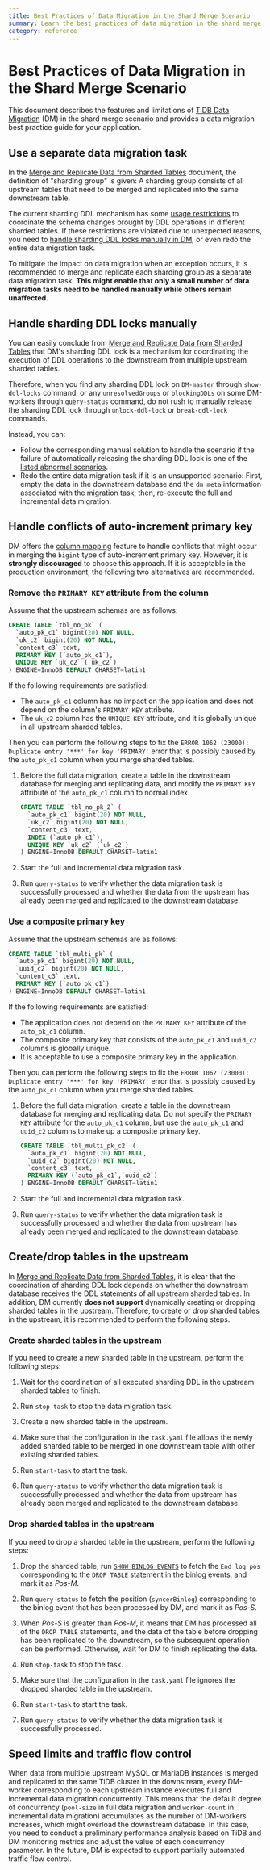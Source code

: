 ```yaml
---
title: Best Practices of Data Migration in the Shard Merge Scenario
summary: Learn the best practices of data migration in the shard merge scenario.
category: reference
---
```


# Best Practices of Data Migration in the Shard Merge Scenario

This document describes the features and limitations of [TiDB Data Migration](https://github.com/pingcap/dm) (DM) in the shard merge scenario and provides a data migration best practice guide for your application.

## Use a separate data migration task

In the [Merge and Replicate Data from Sharded Tables](feature-shard-merge.md#principles) document, the definition of "sharding group" is given: A sharding group consists of all upstream tables that need to be merged and replicated into the same downstream table.

The current sharding DDL mechanism has some [usage restrictions](feature-shard-merge.md#restrictions) to coordinate the schema changes brought by DDL operations in different sharded tables. If these restrictions are violated due to unexpected reasons, you need to [handle sharding DDL locks manually in DM](manually-handling-sharding-ddl-locks.md), or even redo the entire data migration task.

To mitigate the impact on data migration when an exception occurs, it is recommended to merge and replicate each sharding group as a separate data migration task. **This might enable that only a small number of data migration tasks need to be handled manually while others remain unaffected.**

## Handle sharding DDL locks manually

You can easily conclude from [Merge and Replicate Data from Sharded Tables](feature-shard-merge.md#principles) that DM's sharding DDL lock is a mechanism for coordinating the execution of DDL operations to the downstream from multiple upstream sharded tables.

Therefore, when you find any sharding DDL lock on `DM-master` through `show-ddl-locks` command, or any `unresolvedGroups` or `blockingDDLs` on some DM-workers through `query-status` command, do not rush to manually release the sharding DDL lock through `unlock-ddl-lock` or `break-ddl-lock` commands.

Instead, you can:

- Follow the corresponding manual solution to handle the scenario if the failure of automatically releasing the sharding DDL lock is one of the [listed abnormal scenarios](manually-handling-sharding-ddl-locks.md#supported-scenarios).
- Redo the entire data migration task if it is an unsupported scenario: First, empty the data in the downstream database and the `dm_meta` information associated with the migration task; then, re-execute the full and incremental data migration.

## Handle conflicts of auto-increment primary key

DM offers the [column mapping](feature-overview.md#column-mapping) feature to handle conflicts that might occur in merging the `bigint` type of auto-increment primary key. However, it is **strongly discouraged** to choose this approach. If it is acceptable in the production environment, the following two alternatives are recommended.

### Remove the `PRIMARY KEY` attribute from the column

Assume that the upstream schemas are as follows:

```sql
CREATE TABLE `tbl_no_pk` (
  `auto_pk_c1` bigint(20) NOT NULL,
  `uk_c2` bigint(20) NOT NULL,
  `content_c3` text,
  PRIMARY KEY (`auto_pk_c1`),
  UNIQUE KEY `uk_c2` (`uk_c2`)
) ENGINE=InnoDB DEFAULT CHARSET=latin1
```

If the following requirements are satisfied:

- The `auto_pk_c1` column has no impact on the application and does not depend on the column's `PRIMARY KEY` attribute.
- The `uk_c2` column has the `UNIQUE KEY` attribute, and it is globally unique in all upstream sharded tables.

Then you can perform the following steps to fix the `ERROR 1062 (23000): Duplicate entry '***' for key 'PRIMARY'` error that is possibly caused by the `auto_pk_c1` column when you merge sharded tables.

1. Before the full data migration, create a table in the downstream database for merging and replicating data, and modify the `PRIMARY KEY` attribute of the `auto_pk_c1` column to normal index.

    ```sql
    CREATE TABLE `tbl_no_pk_2` (
      `auto_pk_c1` bigint(20) NOT NULL,
      `uk_c2` bigint(20) NOT NULL,
      `content_c3` text,
      INDEX (`auto_pk_c1`),
      UNIQUE KEY `uk_c2` (`uk_c2`)
    ) ENGINE=InnoDB DEFAULT CHARSET=latin1
    ```

2. Start the full and incremental data migration task.

3. Run `query-status` to verify whether the data migration task is successfully processed and whether the data from the upstream has already been merged and replicated to the downstream database.

### Use a composite primary key

Assume that the upstream schemas are as follows:

```sql
CREATE TABLE `tbl_multi_pk` (
  `auto_pk_c1` bigint(20) NOT NULL,
  `uuid_c2` bigint(20) NOT NULL,
  `content_c3` text,
  PRIMARY KEY (`auto_pk_c1`)
) ENGINE=InnoDB DEFAULT CHARSET=latin1
```

If the following requirements are satisfied:

* The application does not depend on the `PRIMARY KEY` attribute of the `auto_pk_c1` column.
* The composite primary key that consists of the `auto_pk_c1` and `uuid_c2` columns is globally unique.
* It is acceptable to use a composite primary key in the application.

Then you can perform the following steps to fix the `ERROR 1062 (23000): Duplicate entry '***' for key 'PRIMARY'` error that is possibly caused by the `auto_pk_c1` column when you merge sharded tables.

1. Before the full data migration, create a table in the downstream database for merging and replicating data. Do not specify the `PRIMARY KEY` attribute for the `auto_pk_c1` column, but use the `auto_pk_c1` and `uuid_c2` columns to make up a composite primary key.

    ```sql
    CREATE TABLE `tbl_multi_pk_c2` (
      `auto_pk_c1` bigint(20) NOT NULL,
      `uuid_c2` bigint(20) NOT NULL,
      `content_c3` text,
      PRIMARY KEY (`auto_pk_c1`,`uuid_c2`)
    ) ENGINE=InnoDB DEFAULT CHARSET=latin1
    ```

2. Start the full and incremental data migration task.

3. Run `query-status` to verify whether the data migration task is successfully processed and whether the data from upstream has already been merged and replicated to the downstream database.

## Create/drop tables in the upstream

In [Merge and Replicate Data from Sharded Tables](feature-shard-merge.md#principles), it is clear that the coordination of sharding DDL lock depends on whether the downstream database receives the DDL statements of all upstream sharded tables. In addition, DM currently **does not support** dynamically creating or dropping sharded tables in the upstream. Therefore, to create or drop sharded tables in the upstream, it is recommended to perform the following steps.

### Create sharded tables in the upstream

If you need to create a new sharded table in the upstream, perform the following steps:

1. Wait for the coordination of all executed sharding DDL in the upstream sharded tables to finish.

2. Run `stop-task` to stop the data migration task.

3. Create a new sharded table in the upstream.

4. Make sure that the configuration in the `task.yaml` file allows the newly added sharded table to be merged in one downstream table with other existing sharded tables.

5. Run `start-task` to start the task.

6. Run `query-status` to verify whether the data migration task is successfully processed and whether the data from upstream has already been merged and replicated to the downstream database.

### Drop sharded tables in the upstream

If you need to drop a sharded table in the upstream, perform the following steps:

1. Drop the sharded table, run [`SHOW BINLOG EVENTS`](https://dev.mysql.com/doc/refman/5.7/en/show-binlog-events.html) to fetch the `End_log_pos` corresponding to the `DROP TABLE` statement in the binlog events, and mark it as *Pos-M*.

2. Run `query-status` to fetch the position (`syncerBinlog`) corresponding to the binlog event that has been processed by DM, and mark it as *Pos-S*.

3. When *Pos-S* is greater than *Pos-M*, it means that DM has processed all of the `DROP TABLE` statements, and the data of the table before dropping has been replicated to the downstream, so the subsequent operation can be performed. Otherwise, wait for DM to finish replicating the data.

4. Run `stop-task` to stop the task.

5. Make sure that the configuration in the `task.yaml` file ignores the dropped sharded table in the upstream.

6. Run `start-task` to start the task.

7. Run `query-status` to verify whether the data migration task is successfully processed.

## Speed limits and traffic flow control

When data from multiple upstream MySQL or MariaDB instances is merged and replicated to the same TiDB cluster in the downstream, every DM-worker corresponding to each upstream instance executes full and incremental data migration concurrently. This means that the default degree of concurrency (`pool-size` in full data migration and `worker-count` in incremental data migration) accumulates as the number of DM-workers increases, which might overload the downstream database. In this case, you need to conduct a preliminary performance analysis based on TiDB and DM monitoring metrics and adjust the value of each concurrency parameter. In the future, DM is expected to support partially automated traffic flow control.
